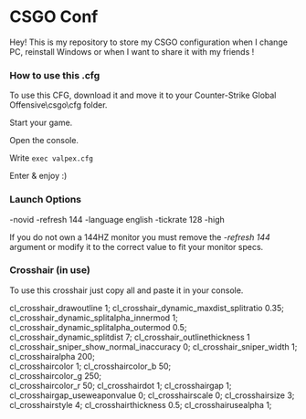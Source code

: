 # CSGO Conf

Hey! This is my repository to store my CSGO configuration when I change PC, reinstall Windows or when I want to share it with my friends !

### How to use this .cfg

To use this CFG, download it and move it to your Counter-Strike Global Offensive\csgo\cfg folder.

Start your game.

Open the console.

Write `exec valpex.cfg`

Enter & enjoy :)

### Launch Options

-novid -refresh 144 -language english -tickrate 128 -high

If you do not own a 144HZ monitor you must remove the _-refresh 144_ argument or modify it to the correct value to fit your monitor specs. 

### Crosshair (in use)

To use this crosshair just copy all and paste it in your console.

cl_crosshair_drawoutline 1; 
cl_crosshair_dynamic_maxdist_splitratio 0.35;
cl_crosshair_dynamic_splitalpha_innermod 1;
cl_crosshair_dynamic_splitalpha_outermod 0.5;
cl_crosshair_dynamic_splitdist 7;
cl_crosshair_outlinethickness 1
cl_crosshair_sniper_show_normal_inaccuracy 0;
cl_crosshair_sniper_width 1;
cl_crosshairalpha 200;                                   
cl_crosshaircolor 1;
cl_crosshaircolor_b 50;                          
cl_crosshaircolor_g 250;                           
cl_crosshaircolor_r 50;
cl_crosshairdot 1;
cl_crosshairgap 1;
cl_crosshairgap_useweaponvalue 0;
cl_crosshairscale 0;
cl_crosshairsize 3;
cl_crosshairstyle 4;
cl_crosshairthickness 0.5;
cl_crosshairusealpha 1;                     
